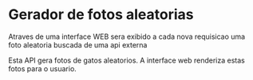 # Gerador de fotos aleatorias

Atraves de uma interface WEB sera exibido a cada nova 
requisicao uma foto aleatoria buscada de uma api externa

Esta API gera fotos de gatos aleatorios. A interface web 
renderiza estas fotos para o usuario.
